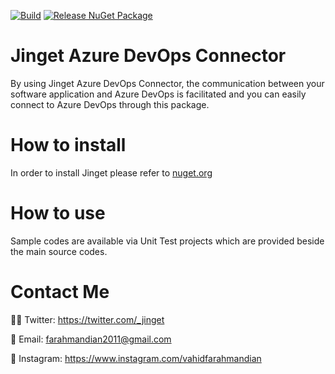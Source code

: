 [![Build](https://github.com/VahidFarahmandian/jinget-azuredevops-connector/actions/workflows/build.yml/badge.svg?branch=main)](https://github.com/VahidFarahmandian/jinget-azuredevops-connector/actions/workflows/build.yml) [![Release NuGet Package](https://github.com/VahidFarahmandian/jinget-azuredevops-connector/actions/workflows/release.yml/badge.svg?branch=main)](https://github.com/VahidFarahmandian/jinget-azuredevops-connector/actions/workflows/release.yml) 

# Jinget Azure DevOps Connector

By using Jinget Azure DevOps Connector, the communication between your software application and Azure DevOps is facilitated and you can easily connect to Azure DevOps through this package.

# How to install
In order to install Jinget please refer to [nuget.org](https://www.nuget.org/packages/Jinget.AzureDevOps.Connector "nuget.org")

# How to use
Sample codes are available via Unit Test projects which are provided beside the main source codes.

# Contact Me
👨‍💻 Twitter: https://twitter.com/_jinget

📧 Email: farahmandian2011@gmail.com

📣 Instagram: https://www.instagram.com/vahidfarahmandian
